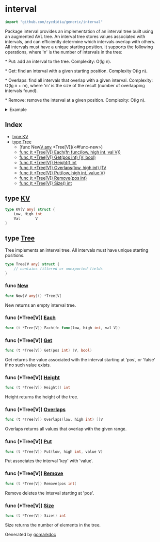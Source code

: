 <!-- Code generated by gomarkdoc. DO NOT EDIT -->

# interval

```go
import "github.com/zyedidia/generic/interval"
```

Package interval provides an implementation of an interval tree built using an augmented AVL tree\. An interval tree stores values associated with intervals\, and can efficiently determine which intervals overlap with others\. All intervals must have a unique starting position\. It supports the following operations\, where 'n' is the number of intervals in the tree:

\* Put: add an interval to the tree\. Complexity: O\(lg n\)\.

\* Get: find an interval with a given starting position\. Complexity O\(lg n\)\.

\* Overlaps: find all intervals that overlap with a given interval\. Complexity: O\(lg n \+ m\)\, where 'm' is the size of the result \(number of overlapping intervals found\)\.

\* Remove: remove the interval at a given position\. Complexity: O\(lg n\)\.

<details><summary>Example</summary>
<p>

```go
{
	tree := New[string]()
	tree.Put(0, 10, "foo")
	tree.Put(5, 9, "bar")
	tree.Put(10, 11, "baz")
	tree.Put(-10, 4, "quux")

	vals := tree.Overlaps(4, 10)
	for _, v := range vals {
		fmt.Println(v)
	}

}
```

#### Output

```
foo
bar
```

</p>
</details>

## Index

- [type KV](<#type-kv>)
- [type Tree](<#type-tree>)
  - [func New[V any]() *Tree[V]](<#func-new>)
  - [func (t *Tree[V]) Each(fn func(low, high int, val V))](<#func-treev-each>)
  - [func (t *Tree[V]) Get(pos int) (V, bool)](<#func-treev-get>)
  - [func (t *Tree[V]) Height() int](<#func-treev-height>)
  - [func (t *Tree[V]) Overlaps(low, high int) []V](<#func-treev-overlaps>)
  - [func (t *Tree[V]) Put(low, high int, value V)](<#func-treev-put>)
  - [func (t *Tree[V]) Remove(pos int)](<#func-treev-remove>)
  - [func (t *Tree[V]) Size() int](<#func-treev-size>)


## type [KV](<https://github.com/zyedidia/generic/blob/master/interval/itree.go#L23-L26>)

```go
type KV[V any] struct {
    Low, High int
    Val       V
}
```

## type [Tree](<https://github.com/zyedidia/generic/blob/master/interval/itree.go#L39-L41>)

Tree implements an interval tree\. All intervals must have unique starting positions\.

```go
type Tree[V any] struct {
    // contains filtered or unexported fields
}
```

### func [New](<https://github.com/zyedidia/generic/blob/master/interval/itree.go#L44>)

```go
func New[V any]() *Tree[V]
```

New returns an empty interval tree\.

### func \(\*Tree\[V\]\) [Each](<https://github.com/zyedidia/generic/blob/master/interval/itree.go#L75>)

```go
func (t *Tree[V]) Each(fn func(low, high int, val V))
```

### func \(\*Tree\[V\]\) [Get](<https://github.com/zyedidia/generic/blob/master/interval/itree.go#L66>)

```go
func (t *Tree[V]) Get(pos int) (V, bool)
```

Get returns the value associated with the interval starting at 'pos'\, or 'false' if no such value exists\.

### func \(\*Tree\[V\]\) [Height](<https://github.com/zyedidia/generic/blob/master/interval/itree.go#L80>)

```go
func (t *Tree[V]) Height() int
```

Height returns the height of the tree\.

### func \(\*Tree\[V\]\) [Overlaps](<https://github.com/zyedidia/generic/blob/master/interval/itree.go#L54>)

```go
func (t *Tree[V]) Overlaps(low, high int) []V
```

Overlaps returns all values that overlap with the given range\.

### func \(\*Tree\[V\]\) [Put](<https://github.com/zyedidia/generic/blob/master/interval/itree.go#L49>)

```go
func (t *Tree[V]) Put(low, high int, value V)
```

Put associates the interval 'key' with 'value'\.

### func \(\*Tree\[V\]\) [Remove](<https://github.com/zyedidia/generic/blob/master/interval/itree.go#L60>)

```go
func (t *Tree[V]) Remove(pos int)
```

Remove deletes the interval starting at 'pos'\.

### func \(\*Tree\[V\]\) [Size](<https://github.com/zyedidia/generic/blob/master/interval/itree.go#L85>)

```go
func (t *Tree[V]) Size() int
```

Size returns the number of elements in the tree\.



Generated by [gomarkdoc](<https://github.com/princjef/gomarkdoc>)
